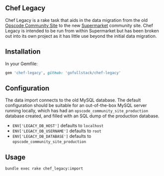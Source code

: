 ## Chef Legacy

Chef Legacy is a rake task that aids in the data migration from the old [Opscode Community Site](community.opscode.com)
to the new [Supermarket](https://github.com/opscode/supermarket) community site. Chef Legacy is intended to be run from
within Supermarket but has been broken out into its own project as it has little use beyond the initial data migration.

## Installation

In your Gemfile:

```ruby
gem 'chef-legacy', github: 'gofullstack/chef-legacy'
```

## Configuration

The data import connects to the old MySQL database. The default configuration should be suitable for an out-of-the-box MySQL server running locally, which has had an `opscode_community_site_production` database created, and filled with an SQL dump of the production database.

* `ENV['LEGACY_DB_HOST']` defaults to `localhost`
* `ENV['LEGACY_DB_USERNAME']` defaults to `root`
* `ENV['LEGACY_DB_DATABASE']` defaults to `opscode_community_site_production`

## Usage

`bundle exec rake chef_legacy:import`
